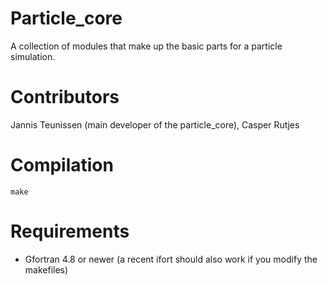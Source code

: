 # Particle_core

A collection of modules that make up the basic parts for a particle simulation.

# Contributors

Jannis Teunissen (main developer of the particle_core), Casper Rutjes

# Compilation

    make

# Requirements

* Gfortran 4.8 or newer (a recent ifort should also work if you modify the makefiles)






